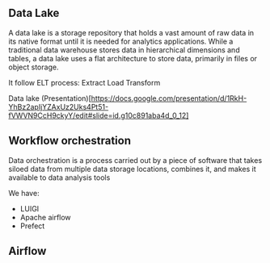 ## Data Lake

A data lake is a storage repository that holds a vast amount of raw data in its native format until it is needed for analytics applications. While a traditional data warehouse stores data in hierarchical dimensions and tables, a data lake uses a flat architecture to store data, primarily in files or object storage. 

It follow ELT process: Extract Load Transform

Data lake (Presentation)[https://docs.google.com/presentation/d/1RkH-YhBz2apIjYZAxUz2Uks4Pt51-fVWVN9CcH9ckyY/edit#slide=id.g10c891aba4d_0_12]

## Workflow orchestration

Data orchestration is a process carried out by a piece of software that takes siloed data from multiple data storage locations, combines it, and makes it available to data analysis tools

We have:

- LUIGI
- Apache airflow
- Prefect

## Airflow 